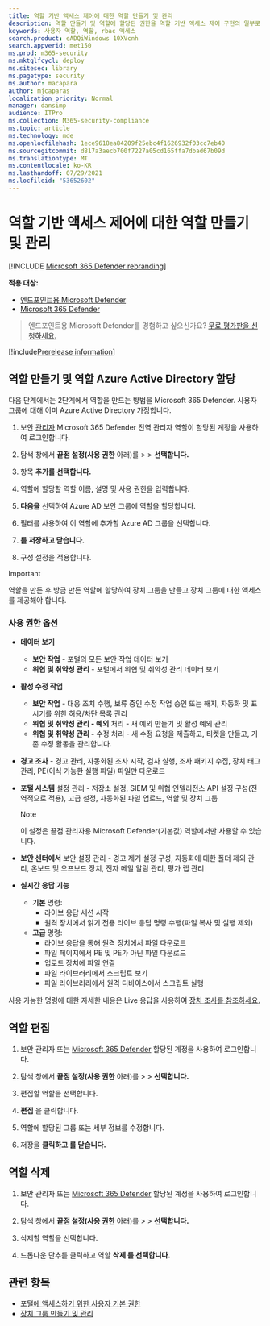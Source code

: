 ```yaml
---
title: 역할 기반 액세스 제어에 대한 역할 만들기 및 관리
description: 역할 만들기 및 역할에 할당된 권한을 역할 기반 액세스 제어 구현의 일부로 Microsoft 365 Defender
keywords: 사용자 역할, 역할, rbac 액세스
search.product: eADQiWindows 10XVcnh
search.appverid: met150
ms.prod: m365-security
ms.mktglfcycl: deploy
ms.sitesec: library
ms.pagetype: security
ms.author: macapara
author: mjcaparas
localization_priority: Normal
manager: dansimp
audience: ITPro
ms.collection: M365-security-compliance
ms.topic: article
ms.technology: mde
ms.openlocfilehash: 1ece9618ea84209f25ebc4f1626932f03cc7eb40
ms.sourcegitcommit: d817a3aecb700f7227a05cd165ffa7dbad67b09d
ms.translationtype: MT
ms.contentlocale: ko-KR
ms.lasthandoff: 07/29/2021
ms.locfileid: "53652602"
---
```

# <a name="create-and-manage-roles-for-role-based-access-control"></a>역할 기반 액세스 제어에 대한 역할 만들기 및 관리

[!INCLUDE [Microsoft 365 Defender rebranding](../../includes/microsoft-defender.md)]

**적용 대상:**
- [엔드포인트용 Microsoft Defender](https://go.microsoft.com/fwlink/?linkid=2154037)
- [Microsoft 365 Defender](https://go.microsoft.com/fwlink/?linkid=2118804)

> 엔드포인트용 Microsoft Defender를 경험하고 싶으신가요? [무료 평가판을 신청하세요.](https://signup.microsoft.com/create-account/signup?products=7f379fee-c4f9-4278-b0a1-e4c8c2fcdf7e&ru=https://aka.ms/MDEp2OpenTrial?ocid=docs-wdatp-roles-abovefoldlink)

[!include[Prerelease information](../../includes/prerelease.md)]

## <a name="create-roles-and-assign-the-role-to-an-azure-active-directory-group"></a>역할 만들기 및 역할 Azure Active Directory 할당

다음 단계에서는 2단계에서 역할을 만드는 방법을 Microsoft 365 Defender. 사용자 그룹에 대해 이미 Azure Active Directory 가정합니다.

1. 보안 [관리자](https://security.microsoft.com/) Microsoft 365 Defender 전역 관리자 역할이 할당된 계정을 사용하여 로그인합니다.

2. 탐색 창에서 **끝점 설정(사용 권한** 아래)를  >    >   **선택합니다.**

3. 항목 **추가를 선택합니다.**

4. 역할에 할당할 역할 이름, 설명 및 사용 권한을 입력합니다.

5. **다음을** 선택하여 Azure AD 보안 그룹에 역할을 할당합니다.

6. 필터를 사용하여 이 역할에 추가할 Azure AD 그룹을 선택합니다.

7. **를 저장하고 닫습니다.**

8. 구성 설정을 적용합니다.

> [!IMPORTANT]
> 역할을 만든 후 방금 만든 역할에 할당하여 장치 그룹을 만들고 장치 그룹에 대한 액세스를 제공해야 합니다.

### <a name="permission-options"></a>사용 권한 옵션

- **데이터 보기**
    - **보안 작업** - 포털의 모든 보안 작업 데이터 보기
    - **위협 및 취약성 관리** - 포털에서 위협 및 취약성 관리 데이터 보기

- **활성 수정 작업**
    - **보안 작업** - 대응 조치 수행, 보류 중인 수정 작업 승인 또는 해지, 자동화 및 표시기를 위한 허용/차단 목록 관리
    - **위협 및 취약성 관리 - 예외** 처리 - 새 예외 만들기 및 활성 예외 관리
    - **위협 및 취약성 관리 -** 수정 처리 - 새 수정 요청을 제출하고, 티켓을 만들고, 기존 수정 활동을 관리합니다.

- **경고 조사** - 경고 관리, 자동화된 조사 시작, 검사 실행, 조사 패키지 수집, 장치 태그 관리, PE(이식 가능한 실행 파일) 파일만 다운로드 

- **포털 시스템** 설정 관리 - 저장소 설정, SIEM 및 위협 인텔리전스 API 설정 구성(전역적으로 적용), 고급 설정, 자동화된 파일 업로드, 역할 및 장치 그룹

    > [!NOTE]
    > 이 설정은 끝점 관리자용 Microsoft Defender(기본값) 역할에서만 사용할 수 있습니다.

- **보안 센터에서** 보안 설정 관리 - 경고 제거 설정 구성, 자동화에 대한 폴더 제외 관리, 온보드 및 오프보드 장치, 전자 메일 알림 관리, 평가 랩 관리

- **실시간 응답 기능**
    - **기본** 명령:
        - 라이브 응답 세션 시작
        - 원격 장치에서 읽기 전용 라이브 응답 명령 수행(파일 복사 및 실행 제외)
    - **고급** 명령:
        - 라이브 응답을 통해 원격 장치에서 파일 다운로드
        - 파일 페이지에서 PE 및 PE가 아닌 파일 다운로드
        - 업로드 장치에 파일 연결
        - 파일 라이브러리에서 스크립트 보기
        - 파일 라이브러리에서 원격 디바이스에서 스크립트 실행

사용 가능한 명령에 대한 자세한 내용은 Live 응답을 사용하여 [장치 조사를 참조하세요.](live-response.md)
  
## <a name="edit-roles"></a>역할 편집

1. 보안 관리자 또는 [Microsoft 365 Defender](https://security.microsoft.com/) 할당된 계정을 사용하여 로그인합니다.

2. 탐색 창에서 **끝점 설정(사용 권한** 아래)를  >    >   **선택합니다.**

3. 편집할 역할을 선택합니다.

4. **편집** 을 클릭합니다.

5. 역할에 할당된 그룹 또는 세부 정보를 수정합니다. 

6. 저장을 **클릭하고 를 닫습니다.**

## <a name="delete-roles"></a>역할 삭제

1. 보안 관리자 또는 [Microsoft 365 Defender](https://security.microsoft.com/) 할당된 계정을 사용하여 로그인합니다.

2. 탐색 창에서 **끝점 설정(사용 권한** 아래)를  >    >   **선택합니다.**

3. 삭제할 역할을 선택합니다.

4. 드롭다운 단추를 클릭하고 역할 **삭제 를 선택합니다.**

## <a name="related-topic"></a>관련 항목

- [포털에 액세스하기 위한 사용자 기본 권한](basic-permissions.md)
- [장치 그룹 만들기 및 관리](machine-groups.md)
